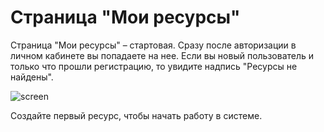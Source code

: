 # **Страница "Мои ресурсы"**
Страница "Мои ресурсы" – стартовая. Сразу после авторизации в личном кабинете вы попадаете на нее. Если вы новый пользователь и только что прошли регистрацию, то увидите надпись "Ресурсы не найдены".

![screen]()

Создайте первый ресурс, чтобы начать работу в системе.
